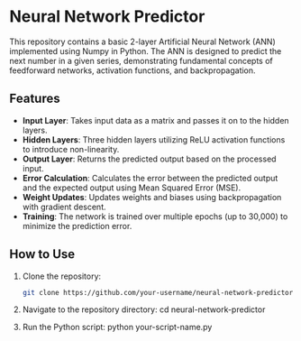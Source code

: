 # Neural Network Predictor

This repository contains a basic 2-layer Artificial Neural Network (ANN) implemented using Numpy in Python. The ANN is designed to predict the next number in a given series, demonstrating fundamental concepts of feedforward networks, activation functions, and backpropagation.

## Features

- **Input Layer**: Takes input data as a matrix and passes it on to the hidden layers.
- **Hidden Layers**: Three hidden layers utilizing ReLU activation functions to introduce non-linearity.
- **Output Layer**: Returns the predicted output based on the processed input.
- **Error Calculation**: Calculates the error between the predicted output and the expected output using Mean Squared Error (MSE).
- **Weight Updates**: Updates weights and biases using backpropagation with gradient descent.
- **Training**: The network is trained over multiple epochs (up to 30,000) to minimize the prediction error.

## How to Use

1. Clone the repository:
   ```bash
   git clone https://github.com/your-username/neural-network-predictor.git
   
2. Navigate to the repository directory:
   cd neural-network-predictor

    
3. Run the Python script:
   python your-script-name.py

